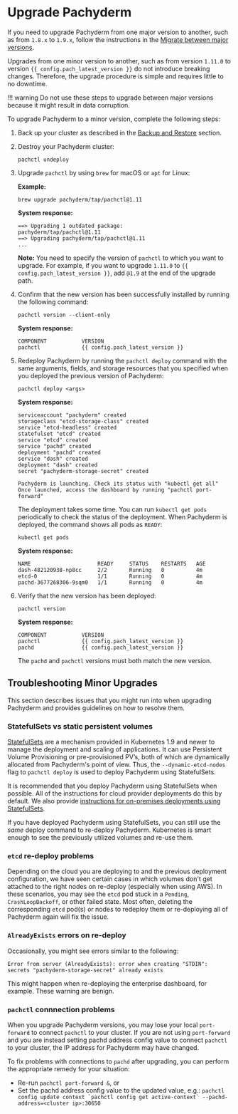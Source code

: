 # Upgrade Pachyderm

If you need to upgrade Pachyderm from one major version
to another, such as from `1.8.x` to `1.9.x`, follow the
instructions in the [Migrate between major versions](./migrations.md).

Upgrades from one minor version to another, such as from version `1.11.0` to
version `{{ config.pach_latest_version }}` do not introduce breaking changes. Therefore, the upgrade
procedure is simple and requires little to no downtime.

!!! warning
    Do not use these steps to upgrade between major versions because
    it might result in data corruption.

To upgrade Pachyderm to a minor version, complete the following steps:

1. Back up your cluster as described in the [Backup and Restore](../backup_restore/#general-backup-procedure)
section.

1. Destroy your Pachyderm cluster:

   ```
   pachctl undeploy
   ```

1. Upgrade `pachctl` by using `brew` for macOS or `apt` for Linux:

   **Example:**

   ```shell
   brew upgrade pachyderm/tap/pachctl@1.11
   ```

   **System response:**

   ```shell
   ==> Upgrading 1 outdated package:
   pachyderm/tap/pachctl@1.11
   ==> Upgrading pachyderm/tap/pachctl@1.11
   ...
   ```

   **Note:** You need to specify the version of `pachctl` to which
   you want to upgrade. For example, if you want to upgrade `1.11.0` to
   `{{ config.pach_latest_version }}`, add `@1.9` at the end of the upgrade path.

1. Confirm that the new version has been successfully installed by running
the following command:

   ```shell
   pachctl version --client-only
   ```

   **System response:**

   ```shell
   COMPONENT           VERSION
   pachctl             {{ config.pach_latest_version }}
   ```

1. Redeploy Pachyderm by running the `pachctl deploy` command
with the same arguments, fields, and storage resources
that you specified when you deployed the previous version
of Pachyderm:

   ```shell
   pachctl deploy <args>
   ```

   **System response:**

   ```shell
   serviceaccount "pachyderm" created
   storageclass "etcd-storage-class" created
   service "etcd-headless" created
   statefulset "etcd" created
   service "etcd" created
   service "pachd" created
   deployment "pachd" created
   service "dash" created
   deployment "dash" created
   secret "pachyderm-storage-secret" created

   Pachyderm is launching. Check its status with "kubectl get all"
   Once launched, access the dashboard by running "pachctl port-forward"
   ```

   The deployment takes some time. You can run `kubectl get pods` periodically
   to check the status of the deployment. When Pachyderm is deployed, the command
   shows all pods as `READY`:


   ```shell
   kubectl get pods
   ```

   **System response:**

   ```shell
   NAME                     READY     STATUS    RESTARTS   AGE
   dash-482120938-np8cc     2/2       Running   0          4m
   etcd-0                   1/1       Running   0          4m
   pachd-3677268306-9sqm0   1/1       Running   0          4m
   ```

1. Verify that the new version has been deployed:

   ```shell
   pachctl version
   ```

   **System response:**

   ```shell
   COMPONENT           VERSION
   pachctl             {{ config.pach_latest_version }}
   pachd               {{ config.pach_latest_version }}
   ```

   The `pachd` and `pachctl` versions must both match the new version.

## Troubleshooting Minor Upgrades

<!-- We might want to move this section to Troubleshooting -->

This section describes issues that you might run into when
upgrading Pachyderm and provides guidelines on how to resolve
them.

### StatefulSets vs static persistent volumes

[StatefulSets](https://kubernetes.io/docs/concepts/workloads/controllers/statefulset/) are a mechanism provided in Kubernetes 1.9 and newer to manage the deployment and scaling of applications. 
It can use Persistent Volume Provisioning or pre-provisioned PV’s,
both of which are dynamically allocated from Pachyderm's point of view.
Thus, the `--dynamic-etcd-nodes` flag to `pachctl deploy` is used to deploy Pachyderm using StatefulSets.

It is recommended that you deploy Pachyderm using StatefulSets when possible. 
All of the instructions for cloud provider deployments do this by default.
We also provide [instructions for on-premises deployments using StatefulSets](../../deploy/on_premises/#statefulsets).

If you have deployed Pachyderm using StatefulSets, 
you can still use the *same* deploy command to re-deploy Pachyderm. 
Kubernetes is smart enough to see the previously utilized volumes and re-use them.

### `etcd` re-deploy problems

Depending on the cloud you are deploying to and the previous deployment configuration, 
we have seen certain cases in which volumes don't get attached to the right nodes on re-deploy (especially when using AWS). 
In these scenarios, you may see the `etcd` pod stuck in a `Pending`, `CrashLoopBackoff`, or other failed state. 
Most often, deleting the corresponding `etcd` pod(s) or nodes to redeploy them 
or re-deploying all of Pachyderm again will fix the issue. 

### `AlreadyExists` errors on re-deploy

Occasionally, you might see errors similar to the following:

```
Error from server (AlreadyExists): error when creating "STDIN": secrets "pachyderm-storage-secret" already exists
```

This might happen when re-deploying the enterprise dashboard, for example. These warning are benign.

### `pachctl` connnection problems

When you upgrade Pachyderm versions, you may lose your local `port-forward` to connect `pachctl` to your cluster. 
If you are not using `port-forward` and you are instead setting pachd address config value to connect `pachctl` to your cluster, 
the IP address for Pachyderm may have changed. 

To fix problems with connections to `pachd` after upgrading, you can perform the appropriate remedy for your situation:

- Re-run `pachctl port-forward &`, or
- Set the pachd address config value to the updated value, e.g.: ```pachctl config update context `pachctl config get active-context` --pachd-address=<cluster ip>:30650```









